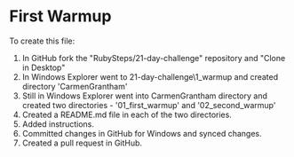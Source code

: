 # First Warmup

To create this file:

1. In GitHub fork the "RubySteps/21-day-challenge" repository and "Clone in Desktop"
2. In Windows Explorer went to 21-day-challenge\1_warmup and created directory 'CarmenGrantham'
3. Still in Windows Explorer went into CarmenGrantham directory and created two directories - '01_first_warmup' and '02_second_warmup'
4. Created a README.md file in each of the two directories.
5. Added instructions.
6. Committed changes in GitHub for Windows and synced changes.
7. Created a pull request in GitHub.


